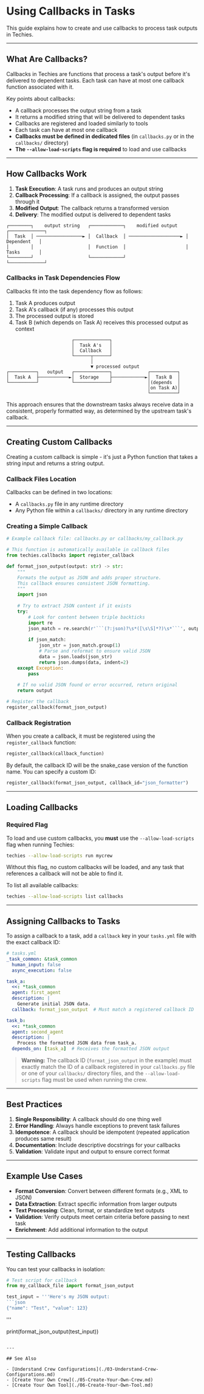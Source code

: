 # Using Callbacks in Tasks

This guide explains how to create and use callbacks to process task outputs in Techies.

---

## What Are Callbacks?

Callbacks in Techies are functions that process a task's output before it's delivered to dependent tasks. Each task can have at most one callback function associated with it.

Key points about callbacks:
- A callback processes the output string from a task
- It returns a modified string that will be delivered to dependent tasks
- Callbacks are registered and loaded similarly to tools
- Each task can have at most one callback
- **Callbacks must be defined in dedicated files** (in `callbacks.py` or in the `callbacks/` directory)
- **The `--allow-load-scripts` flag is required** to load and use callbacks

---

## How Callbacks Work

1. **Task Execution**: A task runs and produces an output string
2. **Callback Processing**: If a callback is assigned, the output passes through it
3. **Modified Output**: The callback returns a transformed version
4. **Delivery**: The modified output is delivered to dependent tasks

```
┌────────┐    output string   ┌────────────┐    modified output   ┌─────────────┐
│  Task  │ ─────────────────► │  Callback  │ ───────────────────► │ Dependent   │
│        │                    │  Function  │                      │ Tasks       │
└────────┘                    └────────────┘                      └─────────────┘
```

### Callbacks in Task Dependencies Flow

Callbacks fit into the task dependency flow as follows:

1. Task A produces output
2. Task A's callback (if any) processes this output
3. The processed output is stored
4. Task B (which depends on Task A) receives this processed output as context

```
                        ┌─────────────┐
                        │  Task A's   │
                        │  Callback   │
                        └──────┬──────┘
                               │ 
                               ▼ processed output
┌──────────┐   output   ┌─────────────┐             ┌──────────┐
│  Task A  ├───────────►│  Storage    ├────────────►│  Task B  │
└──────────┘            └─────────────┘             │(depends  │
                                                    │on Task A)│
                                                    └──────────┘
```

This approach ensures that the downstream tasks always receive data in a consistent, properly formatted way, as determined by the upstream task's callback.

---

## Creating Custom Callbacks

Creating a custom callback is simple - it's just a Python function that takes a string input and returns a string output.

### Callback Files Location

Callbacks can be defined in two locations:
- A `callbacks.py` file in any runtime directory
- Any Python file within a `callbacks/` directory in any runtime directory

### Creating a Simple Callback

```python
# Example callback file: callbacks.py or callbacks/my_callback.py

# This function is automatically available in callback files
from techies.callbacks import register_callback

def format_json_output(output: str) -> str:
    """
    Formats the output as JSON and adds proper structure.
    This callback ensures consistent JSON formatting.
    """
    import json
    
    # Try to extract JSON content if it exists
    try:
        # Look for content between triple backticks
        import re
        json_match = re.search(r'```(?:json)?\s*([\s\S]*?)\s*```', output)
        
        if json_match:
            json_str = json_match.group(1)
            # Parse and reformat to ensure valid JSON
            data = json.loads(json_str)
            return json.dumps(data, indent=2)
    except Exception:
        pass
    
    # If no valid JSON found or error occurred, return original
    return output

# Register the callback
register_callback(format_json_output)
```

### Callback Registration

When you create a callback, it must be registered using the `register_callback` function:

```python
register_callback(callback_function)
```

By default, the callback ID will be the snake_case version of the function name. You can specify a custom ID:

```python
register_callback(format_json_output, callback_id="json_formatter")
```

---

## Loading Callbacks

### Required Flag

To load and use custom callbacks, you **must** use the `--allow-load-scripts` flag when running Techies:

```bash
techies --allow-load-scripts run mycrew
```

Without this flag, no custom callbacks will be loaded, and any task that references a callback will not be able to find it.

To list all available callbacks:

```bash
techies --allow-load-scripts list callbacks
```

---

## Assigning Callbacks to Tasks

To assign a callback to a task, add a `callback` key in your `tasks.yml` file with the exact callback ID:

```yaml
# tasks.yml
_task_common: &task_common
  human_input: false
  async_execution: false

task_a:
  <<: *task_common
  agent: first_agent
  description: |
    Generate initial JSON data.
  callback: format_json_output  # Must match a registered callback ID

task_b:
  <<: *task_common
  agent: second_agent
  description: |
    Process the formatted JSON data from task_a.
  depends_on: [task_a]  # Receives the formatted JSON output
```

> **Warning:** The callback ID (`format_json_output` in the example) must exactly match the ID of a callback registered in your `callbacks.py` file or one of your `callbacks/` directory files, and the `--allow-load-scripts` flag must be used when running the crew.

---

## Best Practices

1. **Single Responsibility**: A callback should do one thing well
2. **Error Handling**: Always handle exceptions to prevent task failures
3. **Idempotence**: A callback should be idempotent (repeated application produces same result)
4. **Documentation**: Include descriptive docstrings for your callbacks
5. **Validation**: Validate input and output to ensure correct format

---

## Example Use Cases

- **Format Conversion**: Convert between different formats (e.g., XML to JSON)
- **Data Extraction**: Extract specific information from larger outputs
- **Text Processing**: Clean, format, or standardize text outputs
- **Validation**: Verify outputs meet certain criteria before passing to next task
- **Enrichment**: Add additional information to the output

---

## Testing Callbacks

You can test your callbacks in isolation:

```python
# Test script for callback
from my_callback_file import format_json_output

test_input = '''Here's my JSON output:
```json
{"name": "Test", "value": 123}
```
'''

print(format_json_output(test_input))
```

---

## See Also

- [Understand Crew Configurations](./03-Understand-Crew-Configurations.md)
- [Create Your Own Crew](./05-Create-Your-Own-Crew.md)
- [Create Your Own Tool](./06-Create-Your-Own-Tool.md) 